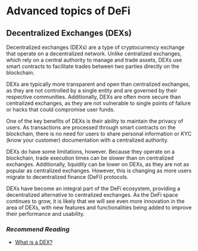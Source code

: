 # Advanced topics of DeFi

## Decentralized Exchanges (DEXs)

Decentralized exchanges (DEXs) are a type of cryptocurrency exchange that operate on a decentralized network. Unlike centralized exchanges, which rely on a central authority to manage and trade assets, DEXs use smart contracts to facilitate trades between two parties directly on the blockchain.

DEXs are typically more transparent and open than centralized exchanges, as they are not controlled by a single entity and are governed by their respective communities. Additionally, DEXs are often more secure than centralized exchanges, as they are not vulnerable to single points of failure or hacks that could compromise user funds.

One of the key benefits of DEXs is their ability to maintain the privacy of users. As transactions are processed through smart contracts on the blockchain, there is no need for users to share personal information or KYC (know your customer) documentation with a centralized authority.

DEXs do have some limitations, however. Because they operate on a blockchain, trade execution times can be slower than on centralized exchanges. Additionally, liquidity can be lower on DEXs, as they are not as popular as centralized exchanges. However, this is changing as more users migrate to decentralized finance (DeFi) protocols.

DEXs have become an integral part of the DeFi ecosystem, providing a decentralized alternative to centralized exchanges. As the DeFi space continues to grow, it is likely that we will see even more innovation in the area of DEXs, with new features and functionalities being added to improve their performance and usability.

### *Recommend Reading*

- [What is a DEX?](https://www.coinbase.com/learn/crypto-basics/what-is-a-dex)
